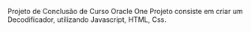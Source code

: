 Projeto de Conclusão de Curso Oracle One
Projeto consiste em criar um Decodificador, utilizando Javascript, HTML, Css.
